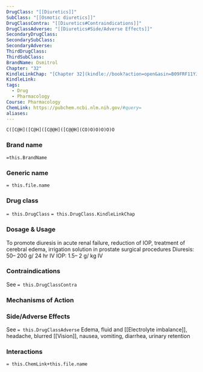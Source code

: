 ```yaml
---
DrugClass: "[[Diuretics]]"
SubClass: "[[Osmotic diuretics]]"
DrugClassContra: "[[Diuretics#Contraindications]]"
DrugClassAdverse: "[[Diuretics#Side/Adverse Effects]]"
SecondaryDrugClass: 
SecondarySubClass: 
SecondaryAdverse: 
ThirdDrugClass: 
ThirdSubClass: 
BrandName: Osmitrol
Chapter: "32"
KindleLinkChap: "[Chapter 32](kindle://book?action=open&asin=B09FRF11YJ&location=17407)"
KindleLink: 
tags:
  - Drug
  - Pharmacology
Course: Pharmacology
ChemLink: https://pubchem.ncbi.nlm.nih.gov/#query=
aliases:
---
```

```smiles
C([C@H]([C@H]([C@@H]([C@@H](CO)O)O)O)O)O
```

### Brand name
`=this.BrandName`

### Generic name
`= this.file.name`

### Drug class 
`= this.DrugClass`
	`= this.DrugClass.KindleLinkChap`

### Dosage & Usage
To promote diuresis in acute renal failure, reduction of IOP, treatment of cerebral edema, irrigation solution in prostate surgical procedures
Diuresis: 50– 200 g/ 24 hr IV 
IOP: 1.5– 2 g/ kg IV

### Contraindications
See `= this.DrugClassContra`

### Mechanisms of Action

### Side/Adverse Effects
See `= this.DrugClassAdverse`
Edema, fluid and [[Electrolyte imbalance]], headache, blurred [[Vision]], nausea, vomiting, diarrhea, urinary retention
### Interactions

`= this.ChemLink+this.file.name`

